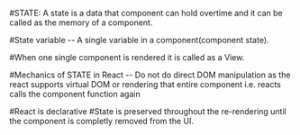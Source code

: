 #STATE:
A state is a data that component can hold overtime and it can be called as the memory of a component.

#State variable -- A single variable in a component(component state).

#When one single component is rendered it is called as a View.

#Mechanics of STATE in React --
Do not do direct DOM manipulation as the react supports virtual DOM or rendering that entire component i.e. reacts calls the component function again

#React is declarative
#State is preserved throughout the re-rendering until the component is completly removed from the UI.
